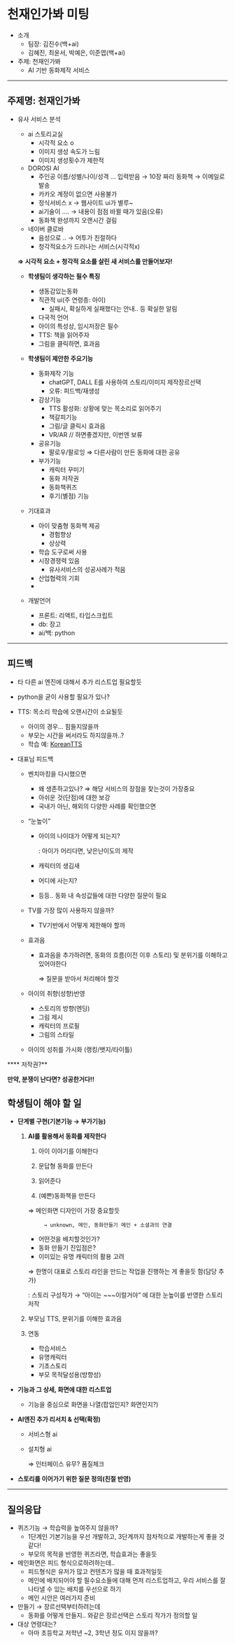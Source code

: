 # 천재인가봐 미팅

- 소개
    - 팀장: 김진수(백+ai)
    - 김혜진, 최윤서, 박예은, 이준엽(백+ai)
- 주제: 천재인가봐
    - AI 기반 동화제작 서비스
    

---

## 주제명: 천재인가봐

- 유사 서비스 분석
    - ai 스토리교실
        - 시각적 요소 o
        - 이미지 생성 속도가 느림
        - 이미지 생성횟수가 제한적
    - DOROSI AI
        - 주인공 이름/성별/나이/성격 … 입력받음 → 10장 짜리 동화책 → 이메일로 발송
        - 카카오 계정이 없으면 사용불가
        - 정식서비스 x → 웹사이트 ui가 별루~
        - ai기술이 …. → 내용이 점점 바뀔 때가 있음(오류)
        - 동화책 완성까지 오랜시간 걸림
    - 네이버 클로바
        - 음성으로 .. → 어투가 친절하다
        - 청각적요소가 드러나는 서비스(시각적x)
    
    **⇒ 시각적 요소 + 청각적 요소를 살린 새 서비스를 만들어보자!**
    
    - **학생팀이 생각하는 필수 특징**
        - 생동감있는동화
        - 직관적 ui(주 연령층: 아이)
            - 실패시, 확실하게 실패했다는 안내.. 등 확실한 알림
        - 다국적 언어
        - 아이의 특성상, 임시저장은 필수
        - TTS: 책을 읽어주자
        - 그림을 클릭하면, 효과음
        
         
        
    - **학생팀이 제안한 주요기능**
        - 동화제작 기능
            - chatGPT, DALL E를 사용하여 스토리/이미지 제작장르선택
            - 오류: 피드백/재생성
        - 감상기능
            - TTS 활성화: 상황에 맞는 목소리로 읽어주기
            - 책갈피기능
            - 그림/글 클릭시 효과음
            - VR/AR // 하면좋겠지만, 이번엔 보류
        - 공유기능
            - 팔로우/팔로잉 ⇒ 다른사람이 만든 동화에 대한 공유
        - 부가기능
            - 캐릭터 꾸미기
            - 동화 저작권
            - 동화책퀴즈
            - 후기(별점) 기능
    
    - 기대효과
        - 아이 맞춤형 동화책 제공
            - 경험향상
            - 상상력
        - 학습 도구로써 사용
        - 시장경쟁력 있음
            - 유사서비스의 성공사례가 적음
        - 산업협력의 기회
        - 
    - 개발언어
        - 프론트: 리액트, 타입스크립트
        - db: 장고
        - ai/백: python
        

---

## **피드백**

- 타 다른 ai 엔진에 대해서 추가 리스트업 필요할듯
- python을 굳이 사용할 필요가 있나?
- TTS: 목소리 학습에 오랜시간이 소요될듯
    - 아이의 경우… 힘들지않을까
    - 부모는 시간을 써서라도 하지않을까..?
    - 학습 예: [KoreanTTS](https://github.com/esoyeon/KoreanTTS)

- 대표님 피드백
    - 벤치마킹을 다시했으면
        - 왜 생존하고있나? ⇒ 해당 서비스의 장점을 찾는것이 가장중요
        - 아쉬운 것(단점)에 대한 보강
        - 국내가 아닌, 해외의 다양한 사례를 확인했으면
    - “눈높이”
        - 아이의 나이대가 어떻게 되는지?
            
            : 아이가 어리다면, 낮은난이도의 제작
            
        - 캐릭터의 생김새
        - 어디에 사는지?
        - 등등.. 동화 내 속성값들에 대한 다양한 질문이 필요
    - TV를 가장 많이 사용하지 않을까?
        - TV기반에서 어떻게 제한해야 할까
    - 효과음
        - 효과음을 추가하려면, 동화의 흐름(이전 이후 스토리) 및 분위기를 이해하고있어야한다
            
            ⇒ 질문을 받아서 처리해야 할것
            
    - 아이의 취향(성향)반영
        - 스토리의 방향(엔딩)
        - 그림 제시
        - 캐릭터의 프로필
        - 그림의 스타일
    - 아이의 성취를 가시화 (랭킹/뱃지/타이틀)
    

**** 저작권?**

**만약, 분쟁이 난다면? 성공한거다!!**

## **학생팀이 해야 할 일**

- **단계별 구현(기본기능 → 부가기능)**
    1. **AI를 활용해서 동화를 제작한다**
        
        1) 아이 이야기를 이해한다
        
        2) 문답형 동화를 만든다
        
        3) 읽어준다
        
        4) (예쁜)동화책을 만든다
        
         ⇒ 메인화면 디자인이 가장 중요할듯
        
                → unknown, 메인, 동화만들기 메인 + 소셜과의 연결
        
        - 어떤것을 배치할것인가?
        - 동화 만들기 진입점은?
        - 이미있는 유명 캐릭터의 활용 고려
        
        ⇒ 한명이 대표로 스토리 라인을 만드는 작업을 진행하는 게 좋을듯 함(담당 추가)
        
        : 스토리 구성작가 → “아이는 ~~~이럴거야” 에 대한 눈높이를 반영한 스토리 저작
        
    2. 부모님 TTS, 분위기를 이해한 효과음
    3. 연동
        - 학습서비스
        - 유명캐릭터
        - 기초스토리
        - 부모 목적달성용(방향성)
- **기능과 그 상세, 화면에 대한 리스트업**
    - 기능을 중심으로 화면을 나열(팝업인지? 화면인지?)
- **AI엔진 추가 리서치 & 선택(확정)**
    - 서비스형 ai
    - 설치형 ai

        ⇒ 인터페이스 유무? 품질체크

- **스토리를 이어가기 위한 질문 정의(친절 반영)**

---

## 질의응답

- 퀴즈기능 → 학습력을 높여주지 않을까?
    - 1단계인 기본기능을 우선 개발하고, 3단계까지 점차적으로 개발하는게 좋을 것같다!
    - 부모의 목적을 반영한 퀴즈라면, 학습효과는 좋을듯
- 메인화면은 피드 형식으로하려하는데..
    - 피드형식은 유저가 많고 컨텐츠가 많을 때 효과적일듯
    - 메인에 배치되어야 할 필수요소들에 대해 먼저 리스트업하고, 우리 서비스를 잘 나타낼 수 있는 배치를 우선으로 하기
    - 메인 시안은 여러가지 준비
- 만들기 → 장르선택부터하려는데
    - 동화를 어떻게 만들지.. 와같은 장르선택은 스토리 작가가 정의할 일
- 대상 연령대는?
    - 아마 초등학교 저학년 ~2, 3학년 정도 이지 않을까?
